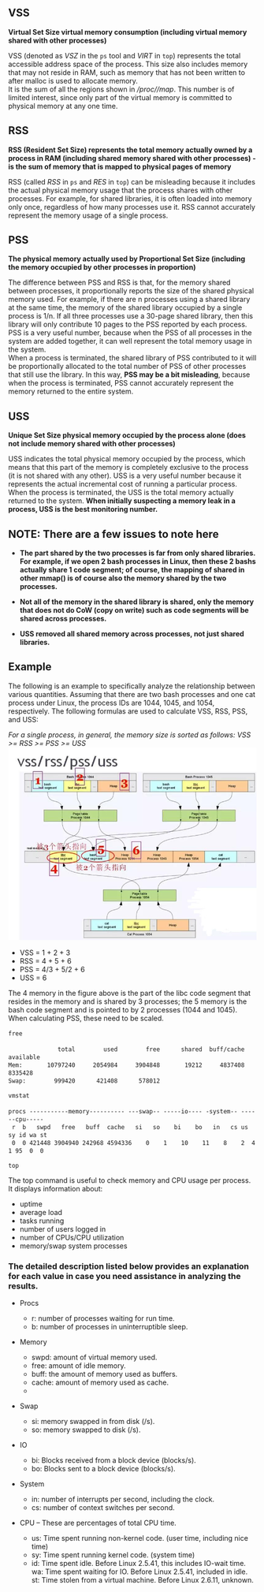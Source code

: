 
## VSS
**Virtual Set Size virtual memory consumption (including virtual memory shared with other processes)**

VSS (denoted as _VSZ_ in the `ps` tool and _VIRT_ in `top`) represents the total accessible address space of the process. This size also includes memory that may not reside in RAM, such as memory that has not been written to after malloc is used to allocate memory.\
It is the sum of all the regions shown in _/proc/<PID>/map_. This number is of limited interest, since only part of the virtual memory is committed to physical memory at any one time.
    
## RSS 
**RSS (Resident Set Size) represents the total memory actually owned by a process in RAM (including shared memory shared with other processes) - is the sum of memory that is mapped to physical pages of memory**

RSS (called _RSS_ in `ps` and _RES_ in `top`) can be misleading because it includes the actual physical memory usage that the process shares with other processes. For example, for shared libraries, it is often loaded into memory only once, regardless of how many processes use it. RSS cannot accurately represent the memory usage of a single process. 

## PSS
**The physical memory actually used by Proportional Set Size (including the memory occupied by other processes in proportion)**

The difference between PSS and RSS is that, for the memory shared between processes, it proportionally reports the size of the shared physical memory used. For example, if there are n processes using a shared library at the same time, the memory of the shared library occupied by a single process is 1/n. If all three processes use a 30-page shared library, then this library will only contribute 10 pages to the PSS reported by each process. \
PSS is a very useful number, because when the PSS of all processes in the system are added together, it can well represent the total memory usage in the system.\
When a process is terminated, the shared library of PSS contributed to it will be proportionally allocated to the total number of PSS of other processes that still use the library. In this way, **PSS may be a bit misleading**, because when the process is terminated, PSS cannot accurately represent the memory returned to the entire system.


## USS
**Unique Set Size physical memory occupied by the process alone (does not include memory shared with other processes)**

USS indicates the total physical memory occupied by the process, which means that this part of the memory is completely exclusive to the process (it is not shared with any other). USS is a very useful number because it represents the actual incremental cost of running a particular process. When the process is terminated, the USS is the total memory actually returned to the system. **When initially suspecting a memory leak in a process, USS is the best monitoring number.**
    
    
## NOTE: There are a few issues to note here

* **The part shared by the two processes is far from only shared libraries. For example, if we open 2 bash processes in Linux, then **these 2 bashs actually share 1 code segment**; of course, the mapping of shared in other mmap() is of course also the memory shared by the two processes.**

* **Not all of the memory in the shared library is shared, only the memory that does not do CoW (copy on write) such as code segments will be shared across processes.**

* **USS removed all shared memory across processes, not just shared libraries.**


## Example
The following is an example to specifically analyze the relationship between various quantities. Assuming that there are two bash processes and one cat process under Linux, the process IDs are 1044, 1045, and 1054, respectively. The following formulas are used to calculate VSS, RSS, PSS, and USS:

_For a single process, in general, the memory size is sorted as follows: VSS >= RSS >= PSS >= USS_
![vss/rss/pss/uss](./vss_rss_pss_uss.jpg)
    
* VSS = 1 + 2 + 3
* RSS = 4 + 5 + 6
* PSS = 4/3 + 5/2 + 6
* USS = 6

The 4 memory in the figure above is the part of the libc code segment that resides in the memory and is shared by 3 processes; the 5 memory is the bash code segment and is pointed to by 2 processes (1044 and 1045). When calculating PSS, these need to be scaled.

    

    
```
free

              total        used        free      shared  buff/cache   available
Mem:       10797240     2054984     3904848       19212     4837408     8335428
Swap:        999420      421408      578012

```


```
vmstat

procs -----------memory---------- ---swap-- -----io---- -system-- ------cpu-----
 r  b   swpd   free   buff  cache   si   so    bi    bo   in   cs us sy id wa st
 0  0 421448 3904940 242968 4594336    0    1    10    11    8    2  4  1 95  0  0
```

```
top
```
The top command is useful to check memory and CPU usage per process. It displays information about:
  * uptime
  * average load
  * tasks running
  * number of users logged in
  * number of CPUs/CPU utilization
  * memory/swap system processes

### The detailed description listed below provides an explanation for each value in case you need assistance in analyzing the results.

* Procs
  * r: number of processes waiting for run time.
  * b: number of processes in uninterruptible sleep.

* Memory
  * swpd: amount of virtual memory used.
  * free: amount of idle memory.
  * buff: the amount of memory used as buffers.
  * cache: amount of memory used as cache.
  * 
* Swap
  * si: memory swapped in from disk (/s).
  * so: memory swapped to disk (/s).
* IO
  * bi: Blocks received from a block device (blocks/s).
  * bo: Blocks sent to a block device (blocks/s).
* System
  * in: number of interrupts per second, including the clock.
  * cs: number of context switches per second.

* CPU – These are percentages of total CPU time.
  * us: Time spent running non-kernel code. (user time, including nice time)
  * sy: Time spent running kernel code. (system time)
  * id: Time spent idle. Before Linux 2.5.41, this includes IO-wait time.
wa: Time spent waiting for IO. Before Linux 2.5.41, included in idle.
st: Time stolen from a virtual machine. Before Linux 2.6.11, unknown.
